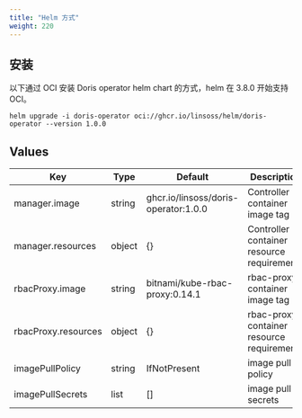 ```yaml
---
title: "Helm 方式"
weight: 220
---
```


## 安装

以下通过 OCI 安装 Doris operator helm chart 的方式，helm 在 3.8.0 开始支持 OCI。

```shell
helm upgrade -i doris-operator oci://ghcr.io/linsoss/helm/doris-operator --version 1.0.0
```

## Values

| **Key**             | **Type** | **Default**                          | **Description**                            |
|---------------------|----------|--------------------------------------|--------------------------------------------|
| manager.image       | string   | ghcr.io/linsoss/doris-operator:1.0.0 | Controller container image tag             |
| manager.resources   | object   | {}                                   | Controller container resource requirement  |
| rbacProxy.image     | string   | bitnami/kube-rbac-proxy:0.14.1       | rbac-proxy container image tag             |
| rbacProxy.resources | object   | {}                                   | rbac-proxy container resource requirements |
| imagePullPolicy     | string   | IfNotPresent                         | image pull policy                          |
| imagePullSecrets    | list     | []                                   | image pull secrets                         |

